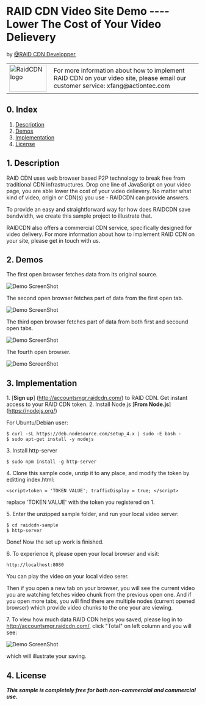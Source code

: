 # RAID CDN Video Site Demo ---- Lower The Cost of Your Video Delievery

by [@RAID CDN Developper](http://demo-cloud.apps.58dahuo.com), 

<table width="100%">
    <tr>
        <td width="100"><a href="http://demo-cloud.apps.58dahuo.com"><img src="http://zifacdn.oss-cn-hangzhou.aliyuncs.com/raidcdn-logo.png" width="97px" height="71px" alt="RaidCDN logo"/></a></td>
        <td>For more information about how to implement RAID CDN on your video site, please email our customer service: xfang@actiontec.com</td>
    </tr>
</table>

## 0. Index

1. [Description](#1-description)
2. [Demos](#2-demos)
3. [Implementation](#3-implementation)
4. [License](#4-license)

## 1. Description

RAID CDN uses web browser based P2P technology to break free from traditional CDN infrastructures.
Drop one line of JavaScript on your video page, you are able lower the cost of your video delievery.
No matter what kind of video, origin or CDN(s) you use - RAIDCDN can provide answers.

To provide an easy and straightforward way for how does RAIDCDN save bandwidth, we create this sample project to illustrate that. 

RAIDCDN also offers a commercial CDN service, specifically designed for video delivery. For more information about how to implement RAID CDN on your site, please get in touch with us.

## 2. Demos
The first open browser fetches data from its original source.

![Demo ScreenShot](http://zifacdn.oss-cn-hangzhou.aliyuncs.com/sample_snapshot_1_1.png)

The second open browser fetches part of data from the first open tab.

![Demo ScreenShot](http://zifacdn.oss-cn-hangzhou.aliyuncs.com/sample_snapshot_1_2.png)

The third open browser fetches part of data from both first and secound open tabs.

![Demo ScreenShot](http://zifacdn.oss-cn-hangzhou.aliyuncs.com/sample_snapshot_1_3.png)

The fourth open browser.

![Demo ScreenShot](http://zifacdn.oss-cn-hangzhou.aliyuncs.com/sample_snapshot_1_4.png)

## 3. Implementation

1\. [**Sign up**] (http://accountsmgr.raidcdn.com/) to RAID CDN. Get instant access to your RAID CDN token. 
2. Install Node.js [**From Node.js**] (https://nodejs.org/)

For Ubuntu/Debian user:


```
$ curl -sL https://deb.nodesource.com/setup_4.x | sudo -E bash -
$ sudo apt-get install -y nodejs
```

3\. Install http-server

```
$ sudo npm install -g http-server
```
4\. Clone this sample code, unzip it to any place, and modify the token by editting index.html:

```
<script>token = 'TOKEN VALUE'; trafficDisplay = true; </script>
```
replace 'TOKEN VALUE' with the token you registered on 1.

5\. Enter the unzipped sample folder, and run your local video server:

```
$ cd raidcdn-sample
$ http-server
```

Done! Now the set up work is finished.

6\. To experience it, please open your local browser and visit:

```
http://localhost:8080
```

You can play the video on your local video serer.

Then if you open a new tab on your browser, you will see the current video you are watching fetches video chunk from the previous open one. And if you open more tabs, you will find there are multiple nodes (current opened browser) which provide video chunks to the one your are viewing.

7\. To view how much data RAID CDN helps you saved, please log in to http://accountsmgr.raidcdn.com/, click "Total" on left column and you will see:

![Demo ScreenShot](http://zifacdn.oss-cn-hangzhou.aliyuncs.com/total_usage.png)

which will illustrate your saving.

## 4. License

**_This sample is completely free for both non-commercial and commercial use._**
